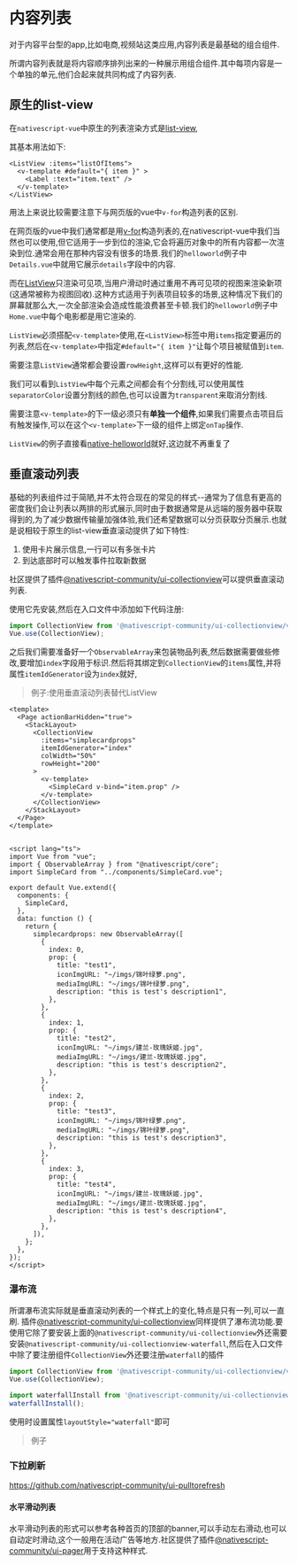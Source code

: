 # 内容列表

对于内容平台型的app,比如电商,视频站这类应用,内容列表是最基础的组合组件.

所谓内容列表就是将内容顺序排列出来的一种展示用组合组件.其中每项内容是一个单独的单元,他们合起来就共同构成了内容列表.

## 原生的list-view

在`nativescript-vue`中原生的列表渲染方式是[list-view](https://docs.nativescript.org/ui/list-view),

其基本用法如下:

```vue
<ListView :items="listOfItems">
  <v-template #default="{ item }" >
    <Label :text="item.text" /> 
  </v-template>
</ListView>
```

用法上来说比较需要注意下与网页版的vue中`v-for`构造列表的区别.

在网页版的vue中我们通常都是用[v-for](https://blog.hszofficial.site/TutorialForFront-EndWeb/#/%E6%B5%8F%E8%A7%88%E5%99%A8%E7%8E%AF%E5%A2%83%E7%9A%84%E5%89%8D%E7%AB%AF%E5%BA%94%E7%94%A8/%E5%9F%BA%E4%BA%8Evue%E6%9E%84%E5%BB%BA%E5%89%8D%E7%AB%AF/vue%E7%9A%84%E5%9F%BA%E6%9C%AC%E6%A6%82%E5%BF%B5/%E7%BB%84%E4%BB%B6%E6%A8%A1%E6%9D%BF?id=%e5%be%aa%e7%8e%af%e6%8c%87%e4%bb%a4)构造列表的,在nativescript-vue中我们当然也可以使用,但它适用于一步到位的渲染,它会将遍历对象中的所有内容都一次渲染到位.通常会用在那种内容没有很多的场景.我们的`helloworld`例子中`Details.vue`中就用它展示`details`字段中的内容.

而在[ListView](https://docs.nativescript.org/ui/list-view)只渲染可见项,当用户滑动时通过重用不再可见项的视图来渲染新项(这通常被称为视图回收).这种方式适用于列表项目较多的场景,这种情况下我们的屏幕就那么大,一次全部渲染会造成性能浪费甚至卡顿.我们的`helloworld`例子中`Home.vue`中每个电影都是用它渲染的.

`ListView`必须搭配`<v-template>`使用,在`<ListView>`标签中用`items`指定要遍历的列表,然后在`<v-template>`中指定`#default="{ item }"`让每个项目被赋值到`item`.

需要注意`ListView`通常都会要设置`rowHeight`,这样可以有更好的性能.

我们可以看到`ListView`中每个元素之间都会有个分割线,可以使用属性`separatorColor`设置分割线的颜色,也可以设置为`transparent`来取消分割线.

需要注意`<v-template>`的下一级必须只有**单独一个组件**,如果我们需要点击项目后有触发操作,可以在这个`<v-template>`下一级的组件上绑定`onTap`操作.

`ListView`的例子直接看[native-helloworld](https://github.com/hsz1273327/TutorialForFront-EndWeb/tree/native-helloworld)就好,这边就不再重复了

## 垂直滚动列表

基础的列表组件过于简陋,并不太符合现在的常见的样式--通常为了信息有更高的密度我们会让列表以两排的形式展示,同时由于数据通常是从远端的服务器中获取得到的,为了减少数据传输量加强体验,我们还希望数据可以分页获取分页展示.也就是说相较于原生的list-view垂直滚动提供了如下特性:

1. 使用卡片展示信息,一行可以有多张卡片
2. 到达底部时可以触发事件拉取新数据

社区提供了插件[@nativescript-community/ui-collectionview](https://github.com/nativescript-community/ui-collectionview)可以提供垂直滚动列表.

使用它先安装,然后在入口文件中添加如下代码注册:

```ts
import CollectionView from '@nativescript-community/ui-collectionview/vue';
Vue.use(CollectionView);
```

之后我们需要准备好一个`ObservableArray`来包装物品列表,然后数据需要做些修改,要增加`index`字段用于标识.然后将其绑定到`CollectionView`的`items`属性,并将属性`itemIdGenerator`设为`index`就好,

> 例子:使用垂直滚动列表替代ListView

```vue
<template>
  <Page actionBarHidden="true">
    <StackLayout>
      <CollectionView
        :items="simplecardprops"
        itemIdGenerator="index"
        colWidth="50%"
        rowHeight="200"
      >
        <v-template>
          <SimpleCard v-bind="item.prop" />
        </v-template>
      </CollectionView>
    </StackLayout>
  </Page>
</template>
  

<script lang="ts">
import Vue from "vue";
import { ObservableArray } from "@nativescript/core";
import SimpleCard from "../components/SimpleCard.vue";

export default Vue.extend({
  components: {
    SimpleCard,
  },
  data: function () {
    return {
      simplecardprops: new ObservableArray([
        {
          index: 0,
          prop: {
            title: "test1",
            iconImgURL: "~/imgs/锦叶绿萝.png",
            mediaImgURL: "~/imgs/锦叶绿萝.png",
            description: "this is test's description1",
          },
        },
        {
          index: 1,
          prop: {
            title: "test2",
            iconImgURL: "~/imgs/建兰-玫瑰妖姬.jpg",
            mediaImgURL: "~/imgs/建兰-玫瑰妖姬.jpg",
            description: "this is test's description2",
          },
        },
        {
          index: 2,
          prop: {
            title: "test3",
            iconImgURL: "~/imgs/锦叶绿萝.png",
            mediaImgURL: "~/imgs/锦叶绿萝.png",
            description: "this is test's description3",
          },
        },
        {
          index: 3,
          prop: {
            title: "test4",
            iconImgURL: "~/imgs/建兰-玫瑰妖姬.jpg",
            mediaImgURL: "~/imgs/建兰-玫瑰妖姬.jpg",
            description: "this is test's description4",
          },
        },
      ]),
    };
  },
});
</script>
```

### 瀑布流

所谓瀑布流实际就是垂直滚动列表的一个样式上的变化,特点是只有一列,可以一直刷.
插件[@nativescript-community/ui-collectionview](https://github.com/nativescript-community/ui-collectionview)同样提供了瀑布流功能.要使用它除了要安装上面的`@nativescript-community/ui-collectionview`外还需要安装`@nativescript-community/ui-collectionview-waterfall`,然后在入口文件中除了要注册组件`CollectionView`外还要注册`waterfall`的插件

```ts
import CollectionView from '@nativescript-community/ui-collectionview/vue';
Vue.use(CollectionView);

import waterfallInstall from '@nativescript-community/ui-collectionview-waterfall';
waterfallInstall();
```

使用时设置属性`layoutStyle="waterfall"`即可

> 例子


### 下拉刷新

https://github.com/nativescript-community/ui-pulltorefresh

#### 水平滑动列表

水平滑动列表的形式可以参考各种首页的顶部的banner,可以手动左右滑动,也可以自动定时滑动,这个一般用在活动广告等地方.社区提供了插件[@nativescript-community/ui-pager](https://github.com/nativescript-community/ui-pager)用于支持这种样式.



